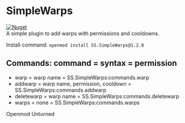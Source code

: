 # SimpleWarps
[![Nuget](https://img.shields.io/nuget/dt/SS.SimpleWarps?color=green&label=Downloads&logo=nuget&logoColor=blue)](https://www.nuget.org/packages/SS.SimpleWarps/) <br>
A simple plugin to add warps with permissions and cooldowns.

Install command: `openmod install SS.SimpleWarps@1.2.0`

## Commands: command = syntax = permission
- warp = warp name = SS.SimpleWarps:commands.warp
- addwarp = warp name, permission, cooldown = SS.SimpleWarps:commands.addwarp
- deletewarp = warp name = SS.SimpleWarps:commands.deletewarp
- warps = none = SS.SimpleWarps:commands.warps

Openmod Unturned
